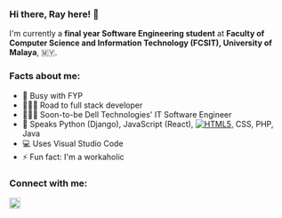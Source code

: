 ### Hi there, Ray here! 👋

I'm currently a **final year Software Engineering student** at **Faculty of Computer Science and Information Technology (FCSIT), University of Malaya**, 🇲🇾.

### Facts about me:

- 🔭 Busy with FYP
- 🏃🏻‍♂️ Road to full stack developer
- 👨🏻‍💻 Soon-to-be Dell Technologies' IT Software Engineer
- 💬 Speaks Python (Django), JavaScript (React), [![HTML5](http://resources.spacexchimp.com/images/logos/HTML5.png)](), CSS, PHP, Java
- 💻 Uses Visual Studio Code
- ⚡ Fun fact: I'm a workaholic

### Connect with me:


<img src="http://resources.spacexchimp.com/images/logos/HTML5.png" width="20" height="20">
